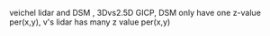 veichel lidar and DSM , 3Dvs2.5D GICP, DSM only have one z-value per(x,y), v's lidar has many z value per(x,y)